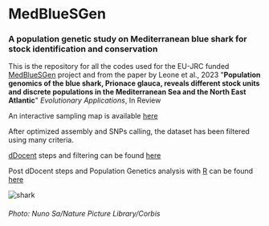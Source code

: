 # MedBlueSGen 
### A population genetic study on Mediterranean blue shark for stock identification and conservation
This is the repository for all the codes used for the EU-JRC funded [MedBlueSGen](https://fishreg.jrc.ec.europa.eu/web/medbluesgen) project and from the paper by Leone et al., 2023 "**Population genomics of the blue shark, Prionace glauca, reveals different stock units and discrete populations in the Mediterranean Sea and the North East Atlantic**" *Evolutionary Applications*, In Review

An interactive sampling map is available [here](https://fishreg.jrc.ec.europa.eu/web/medbluesgen/sampling-data)

After optimized assembly and SNPs calling, the dataset has been filtered using many criteria.

[dDocent](https://www.ddocent.com/) steps and filtering can be found [here](https://github.com/leoneago/MedBlueSGen/tree/main/dDocent_pipeline) 

 Post dDocent steps and Population Genetics analysis with [R](https://www.r-project.org/) can be found [here](https://github.com/leoneago/MedBlueSGen/blob/main/R/MedBlueSGen_Rmarkdown.Rmd)
 

![shark](https://user-images.githubusercontent.com/51339439/162580700-63a773e1-d047-4efd-a07c-263bc4d4db96.jpg)
###### Photo: Nuno Sa/Nature Picture Library/Corbis

